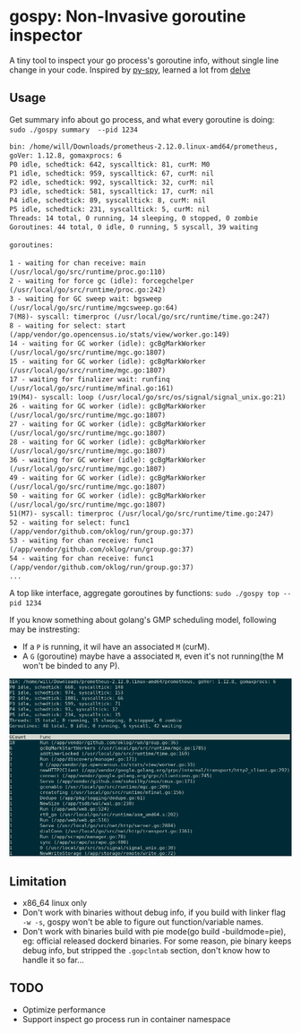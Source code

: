 # gospy: Non-Invasive goroutine inspector

A tiny tool to inspect your go process's goroutine info, without single line change in your code. Inspired by [py-spy](https://github.com/benfred/py-spy),
learned a lot from [delve](https://github.com/go-delve/delve)


## Usage

Get summary info about go process, and what every goroutine is doing:  `sudo ./gospy summary  --pid 1234`

    bin: /home/will/Downloads/prometheus-2.12.0.linux-amd64/prometheus, goVer: 1.12.8, gomaxprocs: 6
    P0 idle, schedtick: 642, syscalltick: 81, curM: M0
    P1 idle, schedtick: 959, syscalltick: 67, curM: nil
    P2 idle, schedtick: 992, syscalltick: 32, curM: nil
    P3 idle, schedtick: 581, syscalltick: 17, curM: nil
    P4 idle, schedtick: 89, syscalltick: 8, curM: nil
    P5 idle, schedtick: 231, syscalltick: 5, curM: nil
    Threads: 14 total, 0 running, 14 sleeping, 0 stopped, 0 zombie
    Goroutines: 44 total, 0 idle, 0 running, 5 syscall, 39 waiting

    goroutines:

    1 - waiting for chan receive: main (/usr/local/go/src/runtime/proc.go:110)
    2 - waiting for force gc (idle): forcegchelper (/usr/local/go/src/runtime/proc.go:242)
    3 - waiting for GC sweep wait: bgsweep (/usr/local/go/src/runtime/mgcsweep.go:64)
    7(M8)- syscall: timerproc (/usr/local/go/src/runtime/time.go:247)
    8 - waiting for select: start (/app/vendor/go.opencensus.io/stats/view/worker.go:149)
    14 - waiting for GC worker (idle): gcBgMarkWorker (/usr/local/go/src/runtime/mgc.go:1807)
    15 - waiting for GC worker (idle): gcBgMarkWorker (/usr/local/go/src/runtime/mgc.go:1807)
    17 - waiting for finalizer wait: runfinq (/usr/local/go/src/runtime/mfinal.go:161)
    19(M4)- syscall: loop (/usr/local/go/src/os/signal/signal_unix.go:21)
    26 - waiting for GC worker (idle): gcBgMarkWorker (/usr/local/go/src/runtime/mgc.go:1807)
    27 - waiting for GC worker (idle): gcBgMarkWorker (/usr/local/go/src/runtime/mgc.go:1807)
    28 - waiting for GC worker (idle): gcBgMarkWorker (/usr/local/go/src/runtime/mgc.go:1807)
    36 - waiting for GC worker (idle): gcBgMarkWorker (/usr/local/go/src/runtime/mgc.go:1807)
    49 - waiting for GC worker (idle): gcBgMarkWorker (/usr/local/go/src/runtime/mgc.go:1807)
    50 - waiting for GC worker (idle): gcBgMarkWorker (/usr/local/go/src/runtime/mgc.go:1807)
    51(M7)- syscall: timerproc (/usr/local/go/src/runtime/time.go:247)
    52 - waiting for select: func1 (/app/vendor/github.com/oklog/run/group.go:37)
    53 - waiting for chan receive: func1 (/app/vendor/github.com/oklog/run/group.go:37)
    54 - waiting for chan receive: func1 (/app/vendor/github.com/oklog/run/group.go:37)
    ...


A top like interface, aggregate goroutines by functions: `sudo ./gospy top --pid 1234`

If you know something about golang's GMP scheduling model, following may be instresting:

- If a `P` is running, it wil have an associated `M` (curM).
- A `G` (goroutine) maybe have a associated `M`, even it's not running(the M won't be binded to any P).


![top](images/top.png)


## Limitation

- x86_64 linux only
- Don't work with binaries without debug info, if you build with linker flag `-w -s`, gospy won't be able to figure out function/variable names. 
- Don't work with binaries build with pie mode(go build -buildmode=pie), eg: official released dockerd binaries. For some reason, pie binary keeps debug info, but stripped
 the `.gopclntab` section, don't know how to handle it so far...


## TODO

- Optimize performance
- Support inspect go process run in container namespace
